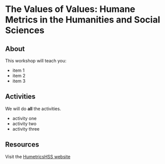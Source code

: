 # The Values of Values: Humane Metrics in the Humanities and Social Sciences

## About
This workshop will teach you:
- item 1
- item 2
- item 3

## Activities
We will do **all** the activities.
* activity one
* activity two
* activity three

## Resources
Visit the [HumetricsHSS website](https://humetricshss.org)


